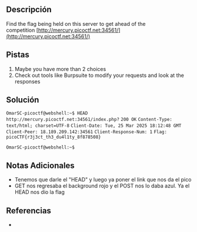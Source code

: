 ## Descripción

Find the flag being held on this server to get ahead of the competition [http://mercury.picoctf.net:34561/](http://mercury.picoctf.net:34561/)
## Pistas

1. Maybe you have more than 2 choices
2. Check out tools like Burpsuite to modify your requests and look at the responses

## Solución

`OmarSC-picoctf@webshell:~$ HEAD http://mercury.picoctf.net:34561/index.php?`
`200 OK`
`Content-Type: text/html; charset=UTF-8`
`Client-Date: Tue, 25 Mar 2025 18:12:48 GMT`
`Client-Peer: 18.189.209.142:34561`
`Client-Response-Num: 1`
`Flag: picoCTF{r3j3ct_th3_du4l1ty_8f878508}`

`OmarSC-picoctf@webshell:~$` 


## Notas Adicionales

- Tenemos que darle el "HEAD" y luego ya poner el link que nos da el pico
- GET nos regresaba el background rojo y el POST nos lo daba azul. Ya el HEAD nos dio la flag
## Referencias
- 

